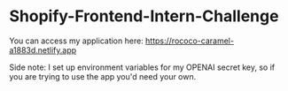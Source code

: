 # Shopify-Frontend-Intern-Challenge

You can access my application here: https://rococo-caramel-a1883d.netlify.app

Side note: I set up environment variables for my OPENAI secret key, so if you are trying to use the app you'd need your own.
